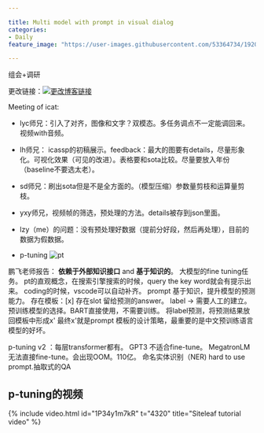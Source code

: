```yaml
---

title: Multi model with prompt in visual dialog
categories:
- Daily
feature_image: "https://user-images.githubusercontent.com/53364734/192078882-190b1b14-a1ee-4590-ac1f-56ac81ffeb56.png"

---
```

组会+调研
<!-- more -->

更改链接：[![更改博客链接](https://user-images.githubusercontent.com/53364734/192180297-c1654533-eb5f-4bf9-aa9f-ab830208a5e3.png)](https://github.com/lizeyujack/lizeyujack.github.io/edit/main/_posts/2022-10-13-22.md)



Meeting of icat:
- lyc师兄：引入了对齐，图像和文字？双模态。多任务调点不一定能调回来。视频with音频。
- lh师兄： icassp的初稿展示。feedback：最大的图要有details，尽量形象化。可视化效果（可见的改进）。表格要和sota比较。尽量要放入年份（baseline不要选太老）。
- sd师兄：刷出sota但是不是全方面的。（模型压缩）参数量剪枝和运算量剪枝。
- yxy师兄，视频帧的筛选，预处理的方法。details被存到json里面。
- lzy（me）的问题：没有预处理好数据（提前分好段，然后再处理），目前的数据为假数据。

- p-tuning
![pt](https://raw.githubusercontent.com/THUDM/P-tuning/main/img/PT.png)

 鹏飞老师报告：
**依赖于外部知识接口** and **基于知识的**。
大模型的fine tuning任务。
pt的直观概念，在搜索引擎搜索的时候，query the key word就会有提示出来。 coding的时候，vscode可以自动补齐。
 prompt 基于知识，提升模型的预测能力。
 存在模板：[x]
 存在slot 留给预测的answer。 label -> 需要人工的建立。 预训练模型的选择。BART直接使用，不需要训练。
 将label预测，将预测结果放回模板中形成x'
 最终x'就是prompt
 模板的设计策略，最重要的是中文预训练语言模型的好坏。
 
 p-tuning v2 ：每层transformer都有。 
 GPT3 不适合fine-tune。
 MegatronLM 无法直接fine-tune。会出现OOM。110亿。
 命名实体识别（NER) hard to use prompt.抽取式的QA
 
 
 ## p-tuning的视频
{% include video.html id="1P34y1m7kR" t="4320" title="Siteleaf tutorial video" %}
